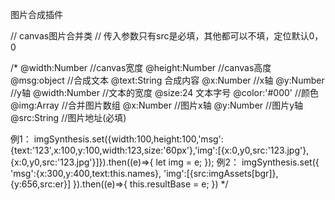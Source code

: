 图片合成插件

// canvas图片合并类
// 传入参数只有src是必填，其他都可以不填，定位默认0，0

/*
  @width:Number //canvas宽度
  @height:Number //canvas高度
  @msg:object //合成文本
      @text:String 合成内容
      @x:Number //x轴
      @y:Number //y轴
      @width:Number //文本的宽度
      @size:24 文本字号
      @color:'#000' //颜色
  @img:Array //合并图片数组
      @x:Number //图片x轴
      @y:Number //图片y轴
      @src:String //图片地址(必填)

例1：
  imgSynthesis.set({width:100,height:100,'msg':{text:'123',x:100,y:100,width:123,size:'60px'},'img':[{x:0,y0,src:'123.jpg'},{x:0,y0,src:'123.jpg'}]}).then((e)=>{
    let img = e;
  });
例2：
imgSynthesis.set({
    'msg':{x:300,y:400,text:this.names},
    'img':[{src:imgAssets[bgr]},{y:656,src:er}]
    }).then((e)=>{
        this.resultBase = e;
    })
*/